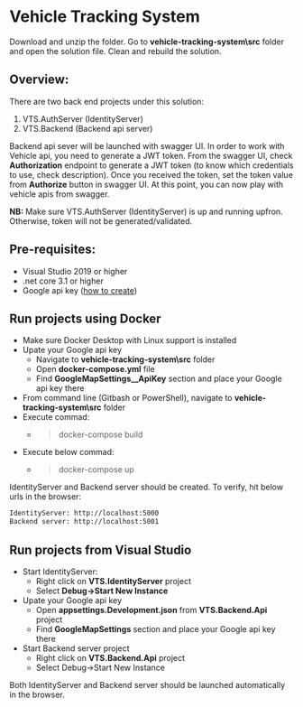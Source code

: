 # Vehicle Tracking System
Download and unzip the folder. Go to **vehicle-tracking-system\src** folder and open the solution file. Clean and rebuild the solution.

## Overview:
There are two back end projects under this solution:
1. VTS.AuthServer (IdentityServer)
2. VTS.Backend (Backend api server)

Backend api sever will be launched with swagger UI. In order to work with Vehicle api, you need to generate a JWT token. From the swagger UI, check **Authorization** endpoint to generate a JWT token (to know which credentials to use, check description). Once you received the token, set the token value from **Authorize** button in swagger UI. At this point, you can now play with vehicle apis from swagger.

**NB:** Make sure VTS.AuthServer (IdentityServer) is up and running upfron. Otherwise, token will not be generated/validated.

## Pre-requisites:
- Visual Studio 2019 or higher
- .net core 3.1 or higher
- Google api key ([how to create](https://developers.google.com/maps/documentation/maps-static/get-api-key))

## Run projects using Docker
+ Make sure Docker Desktop with Linux support is installed
+ Upate your Google api key
  * Navigate to **vehicle-tracking-system\src** folder
  * Open **docker-compose.yml** file
  * Find **GoogleMapSettings__ApiKey** section and place your Google api key there
+ From command line (Gitbash or PowerShell), navigate to **vehicle-tracking-system\src** folder
+ Execute commad: 
  * > docker-compose build
+ Execute below commad:
  * > docker-compose up

IdentityServer and Backend server should be created. To verify, hit below urls in the browser:
```sh
IdentityServer: http://localhost:5000
Backend server: http://localhost:5001
```

## Run projects from Visual Studio
+ Start IdentityServer:
    * Right click on **VTS.IdentityServer** project
    * Select **Debug->Start New Instance**
+ Upate your Google api key
  * Open **appsettings.Development.json** from **VTS.Backend.Api** project
  * Find **GoogleMapSettings** section and place your Google api key there
+ Start Backend server project
    * Right click on **VTS.Backend.Api** project
    * Select Debug->Start New Instance

Both IdentityServer and Backend server should be launched automatically in the browser.
